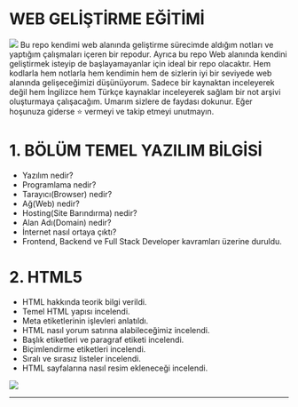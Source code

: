 # WEB GELİŞTİRME EĞİTİMİ
<img src = "https://www.internative.net/uploads/e33ac4f7-b206-47b8-9092-eeb2efcb9171.jpg">
Bu repo kendimi web alanında geliştirme sürecimde aldığım notları ve yaptığım çalışmaları içeren bir repodur. Ayrıca bu repo Web alanında kendini geliştirmek  isteyip de başlayamayanlar için ideal bir repo olacaktır. Hem kodlarla hem notlarla hem kendimin hem de sizlerin iyi bir seviyede web alanında gelişeceğimizi düşünüyorum. Sadece bir kaynaktan inceleyerek değil hem İngilizce hem Türkçe kaynaklar inceleyerek sağlam bir not arşivi oluşturmaya çalışacağım. Umarım sizlere de faydası dokunur. Eğer hoşunuza giderse ⭐ vermeyi ve takip etmeyi unutmayın.

# 1. BÖLÜM TEMEL YAZILIM BİLGİSİ
- Yazılım nedir?
- Programlama nedir?
- Tarayıcı(Browser) nedir?
- Ağ(Web) nedir?
- Hosting(Site Barındırma) nedir?
- Alan Adı(Domain) nedir?
- İnternet nasıl ortaya çıktı?
- Frontend, Backend ve Full Stack Developer kavramları üzerine duruldu.

# 2. HTML5

- HTML hakkında teorik bilgi verildi.
- Temel HTML yapısı incelendi.
- Meta etiketlerinin işlevleri anlatıldı.
- HTML nasıl yorum satırına alabileceğimiz incelendi.
- Başlık etiketleri ve paragraf etiketi incelendi.
- Biçimlendirme etiketleri incelendi.
- Sıralı ve sırasız listeler incelendi.
- HTML sayfalarına nasıl resim ekleneceği incelendi.

<img src="http://vimaj.com/images/html-nedir.jpg">
<hr>
